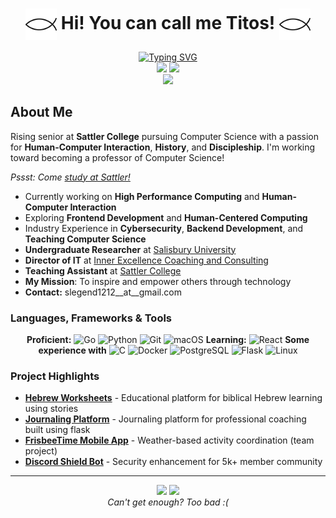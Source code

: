 <!-- 
If you're stalking this to find out how I got it... well... claude.ai plus an hour or two of revision.
Want your own? Easy! Ask your local Ai to spin one up :)
-->


<div align="center">
    <h1>
        <img src="src/ichthus.png" width="50px" style="vertical-align: middle;">
           Hi! You can call me Titos!
        <img src="src/ichthus.png" width="50px" style="vertical-align: middle;">
    </h1>
</div>

<div align="center">
    <a href="https://git.io/typing-svg"><img src="https://readme-typing-svg.demolab.com?font=Fira+Code&size=30&duration=4000&pause=500&center=true&random=true&width=435&lines=Follower+of+the+Way;History+Nerd+%7C+Poet;Teaching+Assistant;Full-Stack+Developer" alt="Typing SVG" /></a>
</div>


<div align="center">
  <img height="180em" src="https://github-readme-stats.vercel.app/api?username=shininglegend&show_icons=true&include_all_commits=true"/>
  <img height="180em" src="https://github-readme-stats.vercel.app/api/top-langs/?username=shininglegend&layout=compact&langs_count=8"/>
</div>

<div align="center">
  <img src="https://github-readme-streak-stats.herokuapp.com/?user=shininglegend" />
</div>


## About Me

Rising senior at **Sattler College** pursuing Computer Science with a passion for **Human-Computer Interaction**, **History**, and **Discipleship**. I'm working toward becoming a professor of Computer Science! 

*Pssst: Come [study at Sattler!](https://sattler.edu/apply)*
- Currently working on **High Performance Computing** and **Human-Computer Interaction**
- Exploring **Frontend Development** and **Human-Centered Computing**
- Industry Experience in **Cybersecurity**, **Backend Development**, and **Teaching Computer Science**
- **Undergraduate Researcher** at [Salisbury University](https://salisbury.edu)
- **Director of IT** at [Inner Excellence Coaching and Consulting](https://innerexcellence.com)
- **Teaching Assistant** at [Sattler College](https://sattler.edu)
- **My Mission**: To inspire and empower others through technology
- **Contact:** slegend1212__at__gmail.com


### Languages, Frameworks & Tools
<div align="center">

**Proficient:**
![Go](https://img.shields.io/badge/go-%2300ADD8.svg?style=for-the-badge&logo=go&logoColor=white) ![Python](https://img.shields.io/badge/python-3670A8?style=for-the-badge&logo=python&logoColor=ffdd54) ![Git](https://img.shields.io/badge/git-%23F05033.svg?style=for-the-badge&logo=git&logoColor=white) ![macOS](https://img.shields.io/badge/macOS-000000?style=for-the-badge&logo=apple&logoColor=F0F0F0)
**Learning:**
![React](https://img.shields.io/badge/React-%2320232a.svg?logo=react&logoColor=%2361DAFB&style=for-the-badge) 
**Some experience with**
![C](https://img.shields.io/badge/C-00599C?style=for-the-badge&logo=c&logoColor=white) ![Docker](https://img.shields.io/badge/docker-%230db7ed.svg?style=for-the-badge&logo=docker&logoColor=white) ![PostgreSQL](https://img.shields.io/badge/postgresql-%23316192.svg?style=for-the-badge&logo=postgresql&logoColor=white) ![Flask](https://img.shields.io/badge/Flask-000?style=for-the-badge&logo=flask&logoColor=fff) ![Linux](https://img.shields.io/badge/Linux-FCC624?style=for-the-badge&logo=linux&logoColor=black) 
</div>

### Project Highlights
- **[Hebrew Worksheets](https://glossias.org)** - Educational platform for biblical Hebrew learning using stories
- **[Journaling Platform](https://journal.innerexcellence.com)** - Journaling platform for professional coaching built using flask
- **[FrisbeeTime Mobile App](https://github.com/JonathanBergen/frisbee-time)** - Weather-based activity coordination (team project)
- **[Discord Shield Bot](https://github.com/shininglegend/shieldbot)** - Security enhancement for 5k+ member community

---

<div align="center">
  <img src="https://komarev.com/ghpvc/?username=shininglegend&color=0e75b6&style=flat" />
  <img src="https://img.shields.io/github/followers/shininglegend.svg?style=social&label=Follow&maxAge=2592000" />
</div>

<div align="center">
  <i>Can't get enough? Too bad :(</i>
</div>
